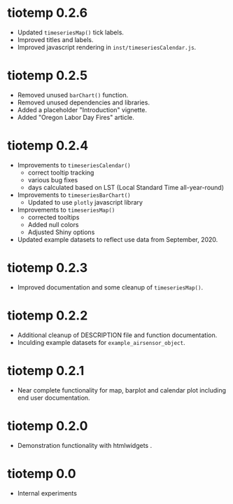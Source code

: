 # tiotemp 0.2.6

 * Updated `timeseriesMap()` tick labels.
 * Improved titles and labels.
 * Improved javascript rendering in `inst/timeseriesCalendar.js`.

# tiotemp 0.2.5

 * Removed unused `barChart()` function.
 * Removed unused dependencies and libraries.
 * Added a placeholder "Introduction" vignette.
 * Added "Oregon Labor Day Fires" article.

# tiotemp 0.2.4

* Improvements to `timeseriesCalendar()`
  - correct tooltip tracking
  - various bug fixes
  - days calculated based on LST (Local Standard Time all-year-round)
* Improvements to `timeseriesBarChart()`
  - Updated to use `plotly` javascript library
* Improvements to `timeseriesMap()`
  - corrected tooltips
  - Added null colors
  - Adjusted Shiny options
* Updated example datasets to reflect use data from September, 2020.

# tiotemp 0.2.3

* Improved documentation and some cleanup of `timeseriesMap()`.

# tiotemp 0.2.2

* Additional cleanup of DESCRIPTION file and function documentation.
* Inculding example datasets for `example_airsensor_object`.

# tiotemp 0.2.1

* Near complete functionality for map, barplot and calendar plot including
end user documentation.

# tiotemp 0.2.0

* Demonstration functionality with htmlwidgets .

# tiotemp 0.0

* Internal experiments
